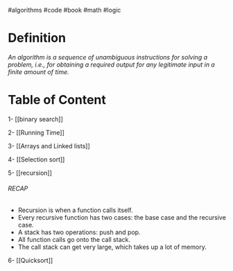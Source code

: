 #algorithms #code #book #math #logic
# Definition
*An algorithm is a sequence of unambiguous instructions for solving a
problem, i.e., for obtaining a required output for any legitimate input in
a finite amount of time.*
# Table of Content

1- [[binary search]]

2- [[Running Time]]

3- [[Arrays and Linked lists]]

4- [[Selection sort]]

5- [[recursion]] 
###### RECAP
- Recursion is when a function calls itself.
- Every recursive function has two cases: the base case and the recursive case.
- A stack has two operations: push and pop.
- All function calls go onto the call stack.
- The call stack can get very large, which takes up a lot of memory.

6- [[Quicksort]]
